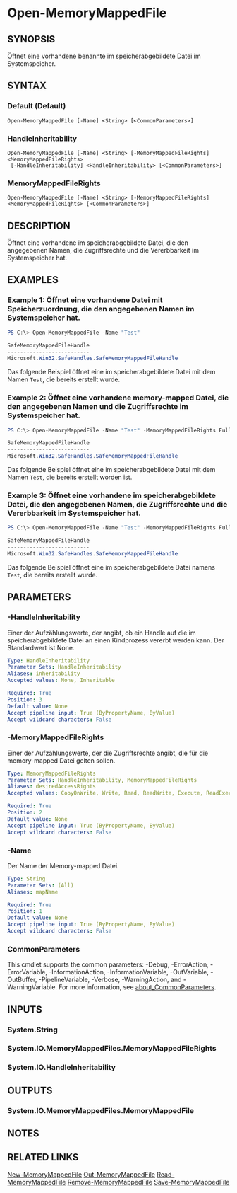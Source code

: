 ﻿---
external help file: System.IO.MemoryMappedFiles.Commands-help.xml
Module Name: System.IO.MemoryMappedFiles.Commands
online version: https://github.com/lmissel/System.IO.MemoryMappedFiles.Commands/
schema: 2.0.0
---

# Open-MemoryMappedFile

## SYNOPSIS
Öffnet eine vorhandene benannte im speicherabgebildete Datei im Systemspeicher.

## SYNTAX

### Default (Default)
```
Open-MemoryMappedFile [-Name] <String> [<CommonParameters>]
```

### HandleInheritability
```
Open-MemoryMappedFile [-Name] <String> [-MemoryMappedFileRights] <MemoryMappedFileRights>
 [-HandleInheritability] <HandleInheritability> [<CommonParameters>]
```

### MemoryMappedFileRights
```
Open-MemoryMappedFile [-Name] <String> [-MemoryMappedFileRights] <MemoryMappedFileRights> [<CommonParameters>]
```

## DESCRIPTION
Öffnet eine vorhandene im speicherabgebildete Datei, die den angegebenen Namen, die Zugriffsrechte und die Vererbbarkeit im Systemspeicher hat.

## EXAMPLES

### Example 1: Öffnet eine vorhandene Datei mit Speicherzuordnung, die den angegebenen Namen im Systemspeicher hat.
```Powershell
PS C:\> Open-MemoryMappedFile -Name "Test"

SafeMemoryMappedFileHandle
--------------------------
Microsoft.Win32.SafeHandles.SafeMemoryMappedFileHandle
```
Das folgende Beispiel öffnet eine im speicherabgebildete Datei mit dem Namen `Test`, die bereits erstellt wurde.

### Example 2: Öffnet eine vorhandene memory-mapped Datei, die den angegebenen Namen und die Zugriffsrechte im Systemspeicher hat.
```Powershell
PS C:\> Open-MemoryMappedFile -Name "Test" -MemoryMappedFileRights FullControl

SafeMemoryMappedFileHandle
--------------------------
Microsoft.Win32.SafeHandles.SafeMemoryMappedFileHandle
```

Das folgende Beispiel öffnet eine im speicherabgebildete Datei mit dem Namen `Test`, die bereits erstellt worden ist.

### Example 3: Öffnet eine vorhandene im speicherabgebildete Datei, die den angegebenen Namen, die Zugriffsrechte und die Vererbbarkeit im Systemspeicher hat.

```Powershell
PS C:\> Open-MemoryMappedFile -Name "Test" -MemoryMappedFileRights FullControl -HandleInheritability Inheritable

SafeMemoryMappedFileHandle
--------------------------
Microsoft.Win32.SafeHandles.SafeMemoryMappedFileHandle
```
Das folgende Beispiel öffnet eine im speicherabgebildete Datei namens `Test`, die bereits erstellt wurde.

## PARAMETERS

### -HandleInheritability
Einer der Aufzählungswerte, der angibt, ob ein Handle auf die im speicherabgebildete Datei an einen Kindprozess vererbt werden kann.
Der Standardwert ist None.

```yaml
Type: HandleInheritability
Parameter Sets: HandleInheritability
Aliases: inheritability
Accepted values: None, Inheritable

Required: True
Position: 3
Default value: None
Accept pipeline input: True (ByPropertyName, ByValue)
Accept wildcard characters: False
```

### -MemoryMappedFileRights
Einer der Aufzählungswerte, der die Zugriffsrechte angibt, die für die memory-mapped Datei gelten sollen.

```yaml
Type: MemoryMappedFileRights
Parameter Sets: HandleInheritability, MemoryMappedFileRights
Aliases: desiredAccessRights
Accepted values: CopyOnWrite, Write, Read, ReadWrite, Execute, ReadExecute, ReadWriteExecute, Delete, ReadPermissions, ChangePermissions, TakeOwnership, FullControl, AccessSystemSecurity

Required: True
Position: 2
Default value: None
Accept pipeline input: True (ByPropertyName, ByValue)
Accept wildcard characters: False
```

### -Name
Der Name der Memory-mapped Datei.

```yaml
Type: String
Parameter Sets: (All)
Aliases: mapName

Required: True
Position: 1
Default value: None
Accept pipeline input: True (ByPropertyName, ByValue)
Accept wildcard characters: False
```

### CommonParameters
This cmdlet supports the common parameters: -Debug, -ErrorAction, -ErrorVariable, -InformationAction, -InformationVariable, -OutVariable, -OutBuffer, -PipelineVariable, -Verbose, -WarningAction, and -WarningVariable. For more information, see [about_CommonParameters](http://go.microsoft.com/fwlink/?LinkID=113216).

## INPUTS

### System.String

### System.IO.MemoryMappedFiles.MemoryMappedFileRights

### System.IO.HandleInheritability

## OUTPUTS

### System.IO.MemoryMappedFiles.MemoryMappedFile

## NOTES

## RELATED LINKS
[New-MemoryMappedFile](New-MemoryMappedFile.md)
[Out-MemoryMappedFile](Out-MemoryMappedFile.md)
[Read-MemoryMappedFile](Read-MemoryMappedFile.md)
[Remove-MemoryMappedFile](Remove-MemoryMappedFile.md)
[Save-MemoryMappedFile](Save-MemoryMappedFile.md)
